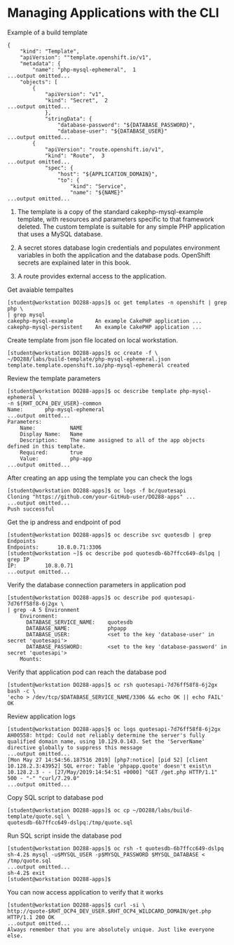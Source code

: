# Managing Applications with the CLI

Example of a build template

```
{
    "kind": "Template",
    "apiVersion": ""template.openshift.io/v1",
    "metadata": {
        "name": "php-mysql-ephemeral",  1
...output omitted...
    "objects": [
        {
            "apiVersion": "v1",
            "kind": "Secret",  2
...output omitted...
            },
            "stringData": {
                "database-password": "${DATABASE_PASSWORD}",
                "database-user": "${DATABASE_USER}"
...output omitted...
        {
            "apiVersion": "route.openshift.io/v1",
            "kind": "Route",  3
...output omitted...
            "spec": {
                "host": "${APPLICATION_DOMAIN}",
                "to": {
                    "kind": "Service",
                    "name": "${NAME}"
...output omitted...
```

1. The template is a copy of the standard cakephp-mysql-example template, with resources and parameters specific to that framework deleted. The custom template is suitable for any simple PHP application that uses a MySQL database.

2. A secret stores database login credentials and populates environment variables in both the application and the database pods. OpenShift secrets are explained later in this book.

3. A route provides external access to the application.

Get avaiable tempaltes

```
[student@workstation DO288-apps]$ oc get templates -n openshift | grep php \
| grep mysql
cakephp-mysql-example       An example CakePHP application ...
cakephp-mysql-persistent    An example CakePHP application ...
```

Create template from json file located on local workstation.

```
[student@workstation DO288-apps]$ oc create -f \
~/DO288/labs/build-template/php-mysql-ephemeral.json
template.template.openshift.io/php-mysql-ephemeral created
```

Review the template parameters 

```
[student@workstation DO288-apps]$ oc describe template php-mysql-ephemeral \
-n ${RHT_OCP4_DEV_USER}-common
Name:		php-mysql-ephemeral
...output omitted...
Parameters:
    Name:           NAME
    Display Name:   Name
    Description:    The name assigned to all of the app objects defined in this template.
    Required:       true
    Value:          php-app
...output omitted...
```

After creating an app using the template you can check the logs

```
[student@workstation DO288-apps]$ oc logs -f bc/quotesapi
Cloning "https://github.com/your-GitHub-user/DO288-apps" ...
...output omitted...
Push successful
```

Get the ip andress and endpoint of pod

```
[student@workstation DO288-apps]$ oc describe svc quotesdb | grep Endpoints
Endpoints:		10.8.0.71:3306
[student@workstation ~]$ oc describe pod quotesdb-6b7ffcc649-dslpq | grep IP
IP:			10.8.0.71
...output omitted...
```

Verify the database connection parameters in application pod

```
[student@workstation DO288-apps]$ oc describe pod quotesapi-7d76ff58f8-6j2gx \
| grep -A 5 Environment
    Environment:
      DATABASE_SERVICE_NAME:    quotesdb
      DATABASE_NAME:            phpapp
      DATABASE_USER:            <set to the key 'database-user' in secret 'quotesapi'>
      DATABASE_PASSWORD:        <set to the key 'database-password' in secret 'quotesapi'>
    Mounts:
```

Verify that application pod can reach the database pod

```
[student@workstation DO288-apps]$ oc rsh quotesapi-7d76ff58f8-6j2gx bash -c \
'echo > /dev/tcp/$DATABASE_SERVICE_NAME/3306 && echo OK || echo FAIL'
OK
```

Review application logs

```
[student@workstation DO288-apps]$ oc logs quotesapi-7d76ff58f8-6j2gx
AH00558: httpd: Could not reliably determine the server's fully qualified domain name, using 10.129.0.143. Set the 'ServerName' directive globally to suppress this message
...output omitted...
[Mon May 27 14:54:56.187516 2019] [php7:notice] [pid 52] [client 10.128.2.3:43952] SQL error: Table 'phpapp.quote' doesn't exist\n
10.128.2.3 - - [27/May/2019:14:54:51 +0000] "GET /get.php HTTP/1.1" 500 - "-" "curl/7.29.0"
...output omitted...
```

Copy SQL script to database pod

```
[student@workstation DO288-apps]$ oc cp ~/DO288/labs/build-template/quote.sql \
quotesdb-6b7ffcc649-dslpq:/tmp/quote.sql
```

Run SQL script inside the database pod

```
[student@workstation DO288-apps]$ oc rsh -t quotesdb-6b7ffcc649-dslpq
sh-4.2$ mysql -u$MYSQL_USER -p$MYSQL_PASSWORD $MYSQL_DATABASE < /tmp/quote.sql
...output omitted...
sh-4.2$ exit
[student@workstation DO288-apps]$
```

You can now access application to verify that it works

```
[student@workstation DO288-apps]$ curl -si \
http://quote-$RHT_OCP4_DEV_USER.$RHT_OCP4_WILDCARD_DOMAIN/get.php
HTTP/1.1 200 OK
...output omitted...
Always remember that you are absolutely unique. Just like everyone else.
```
